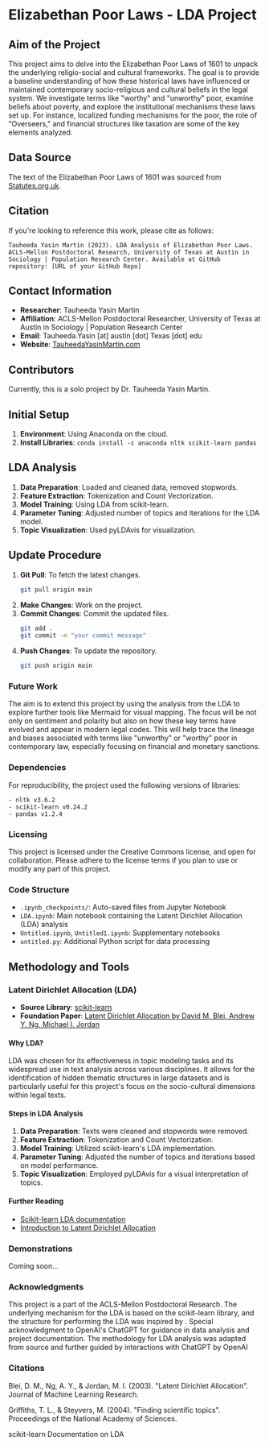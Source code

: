 # Elizabethan Poor Laws - LDA Project

## Aim of the Project

This project aims to delve into the Elizabethan Poor Laws of 1601 to unpack the underlying religio-social and cultural frameworks. The goal is to provide a baseline understanding of how these historical laws have influenced or maintained contemporary socio-religious and cultural beliefs in the legal system. We investigate terms like "worthy" and "unworthy" poor, examine beliefs about poverty, and explore the institutional mechanisms these laws set up. For instance, localized funding mechanisms for the poor, the role of "Overseers," and financial structures like taxation are some of the key elements analyzed.

## Data Source

The text of the Elizabethan Poor Laws of 1601 was sourced from [Statutes.org.uk](https://statutes.org.uk/site/the-statutes/seventeenth-century/1601-43-elizabeth-c-2-act-for-the-relief-of-the-poor/).

## Citation

If you're looking to reference this work, please cite as follows:

```
Tauheeda Yasin Martin (2023). LDA Analysis of Elizabethan Poor Laws. ACLS-Mellon Postdoctoral Research, University of Texas at Austin in Sociology | Population Research Center. Available at GitHub repository: [URL of your GitHub Repo]
```

## Contact Information

- **Researcher**: Tauheeda Yasin Martin
- **Affiliation**: ACLS-Mellon Postdoctoral Researcher, University of Texas at Austin in Sociology | Population Research Center
- **Email**: Tauheeda.Yasin [at] austin [dot] Texas [dot] edu
- **Website**: [TauheedaYasinMartin.com](https://TauheedaYasinMartin.com)

## Contributors

Currently, this is a solo project by Dr. Tauheeda Yasin Martin.

## Initial Setup

1. **Environment**: Using Anaconda on the cloud.
2. **Install Libraries**: `conda install -c anaconda nltk scikit-learn pandas`

## LDA Analysis

1. **Data Preparation**: Loaded and cleaned data, removed stopwords.
2. **Feature Extraction**: Tokenization and Count Vectorization.
3. **Model Training**: Using LDA from scikit-learn.
4. **Parameter Tuning**: Adjusted number of topics and iterations for the LDA model.
5. **Topic Visualization**: Used pyLDAvis for visualization.

## Update Procedure

1. **Git Pull**: To fetch the latest changes.
   ```bash
   git pull origin main
   ```
2. **Make Changes**: Work on the project.
3. **Commit Changes**: Commit the updated files.
   ```bash
   git add .
   git commit -m "your commit message"
   ```
4. **Push Changes**: To update the repository.
   ```bash
   git push origin main
   ```
   
### Future Work

The aim is to extend this project by using the analysis from the LDA to explore further tools like Mermaid for visual mapping. The focus will be not only on sentiment and polarity but also on how these key terms have evolved and appear in modern legal codes. This will help trace the lineage and biases associated with terms like "unworthy" or "worthy" poor in contemporary law, especially focusing on financial and monetary sanctions.

### Dependencies

For reproducibility, the project used the following versions of libraries:

```
- nltk v3.6.2
- scikit-learn v0.24.2
- pandas v1.2.4
```

### Licensing

This project is licensed under the Creative Commons license, and open for collaboration. Please adhere to the license terms if you plan to use or modify any part of this project.

### Code Structure

- `.ipynb_checkpoints/`: Auto-saved files from Jupyter Notebook
- `LDA.ipynb`: Main notebook containing the Latent Dirichlet Allocation (LDA) analysis
- `Untitled.ipynb`, `Untitled1.ipynb`: Supplementary notebooks
- `untitled.py`: Additional Python script for data processing

## Methodology and Tools

### Latent Dirichlet Allocation (LDA)

- **Source Library**: [scikit-learn](https://scikit-learn.org/stable/)
- **Foundation Paper**: [Latent Dirichlet Allocation by David M. Blei, Andrew Y. Ng, Michael I. Jordan](https://www.jmlr.org/papers/volume3/blei03a/blei03a.pdf)

#### Why LDA?

LDA was chosen for its effectiveness in topic modeling tasks and its widespread use in text analysis across various disciplines. It allows for the identification of hidden thematic structures in large datasets and is particularly useful for this project's focus on the socio-cultural dimensions within legal texts.

#### Steps in LDA Analysis

1. **Data Preparation**: Texts were cleaned and stopwords were removed.
2. **Feature Extraction**: Tokenization and Count Vectorization.
3. **Model Training**: Utilized scikit-learn's LDA implementation.
4. **Parameter Tuning**: Adjusted the number of topics and iterations based on model performance.
5. **Topic Visualization**: Employed pyLDAvis for a visual interpretation of topics.

#### Further Reading

- [Scikit-learn LDA documentation](https://scikit-learn.org/stable/modules/decomposition.html#latentdirichletallocation)
- [Introduction to Latent Dirichlet Allocation](https://medium.com/@lettier/how-does-lda-work-ill-explain-using-emoji-108abf40fa7d)

### Demonstrations

Coming soon...
### Acknowledgments

This project is a part of the ACLS-Mellon Postdoctoral Research. The underlying mechanism for the LDA is based on the scikit-learn library, and the structure for performing the LDA was inspired by . Special acknowledgment to OpenAI's ChatGPT for guidance in data analysis and project documentation. The methodology for LDA analysis was adapted from source and further guided by interactions with ChatGPT by OpenAI

### Citations

Blei, D. M., Ng, A. Y., & Jordan, M. I. (2003). "Latent Dirichlet Allocation". Journal of Machine Learning Research.

Griffiths, T. L., & Steyvers, M. (2004). "Finding scientific topics". Proceedings of the National Academy of Sciences.

scikit-learn Documentation on LDA
